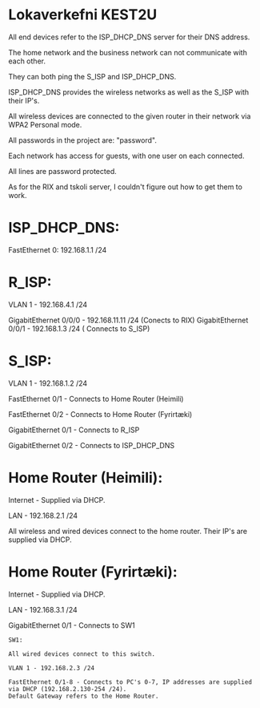 # Lokaverkefni KEST2U

All end devices refer to the ISP_DHCP_DNS server for their DNS address.

The home network and the business network can not communicate with each other.

They can both ping the S_ISP and ISP_DHCP_DNS.

ISP_DHCP_DNS provides the wireless networks as well as the S_ISP with their IP's.

All wireless devices are connected to the given router in their network via WPA2 Personal mode.

All passwords in the project are: "password".

Each network has access for guests, with one user on each connected.

All lines are password protected.

As for the RIX and tskoli server, I couldn't figure out how to get them to work.


# ISP_DHCP_DNS:

FastEthernet 0: 192.168.1.1 /24

# R_ISP:

VLAN 1 - 192.168.4.1 /24

GigabitEthernet 0/0/0 - 192.168.11.11 /24 (Conects to RIX)
GigabitEthernet 0/0/1 - 192.168.1.3 /24 ( Connects to S_ISP)

# S_ISP:

VLAN 1 - 192.168.1.2 /24

FastEthernet 0/1 - Connects to Home Router (Heimili)

FastEthernet 0/2 - Connects to Home Router (Fyrirtæki)

GigabitEthernet 0/1 - Connects to R_ISP

GigabitEthernet 0/2 - Connects to ISP_DHCP_DNS

# Home Router (Heimili):

Internet - Supplied via DHCP.

LAN - 192.168.2.1 /24

All wireless and wired devices connect to the home router. Their IP's are supplied via DHCP.

# Home Router (Fyrirtæki):

Internet - Supplied via DHCP.

LAN - 192.168.3.1 /24

GigabitEthernet 0/1 - Connects to SW1
	
	SW1:

	All wired devices connect to this switch.

	VLAN 1 - 192.168.2.3 /24	

	FastEthernet 0/1-8 - Connects to PC's 0-7, IP addresses are supplied via DHCP (192.168.2.130-254 /24).
	Default Gateway refers to the Home Router.
